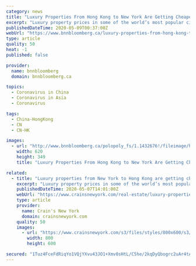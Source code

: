 ```yaml
---
category: news
title: "Luxury Properties From Hong Kong to New York Are Getting Cheaper"
excerpt: "Luxury property prices in some of the world’s most popular cities fell in the first quarter as Covid-19 began to take its toll on the real estate sector."
publishedDateTime: 2020-05-09T00:37:00Z
webUrl: "https://www.bnnbloomberg.ca/luxury-properties-from-hong-kong-to-new-york-are-getting-cheaper-1.1432675"
type: article
quality: 50
heat: -1
published: false

provider:
  name: bnnbloomberg
  domain: bnnbloomberg.ca

topics:
  - Coronavirus in China
  - Coronavirus in Asia
  - Coronavirus

tags:
  - China-HongKong
  - CN
  - CN-HK

images:
  - url: "http://www.bnnbloomberg.ca/polopoly_fs/1.1432676!/fileimage/httpImage/image.png_gen/derivatives/landscape_620/bc-luxury-properties-from-hong-kong-to-new-york-are-getting-cheaper.png"
    width: 620
    height: 349
    title: "Luxury Properties From Hong Kong to New York Are Getting Cheaper"

related:
  - title: "Luxury properties from New York to Hong Kong are getting cheaper"
    excerpt: "Luxury property prices in some of the world’s most popular cities fell in the first quarter as Covid-19 began to take its toll on the real estate sector. High-end homes in New York, London, Hong Kong,"
    publishedDateTime: 2020-05-07T14:01:00Z
    webUrl: "https://www.crainsnewyork.com/real-estate/luxury-properties-new-york-hong-kong-are-getting-cheaper"
    type: article
    provider:
      name: Crain's New York
      domain: crainsnewyork.com
    quality: 50
    images:
      - url: "https://www.crainsnewyork.com/s3/files/styles/800x600/s3/361847628.jpg"
        width: 800
        height: 600

secured: "1Tuz4FceFdRiqYo1VQjYXvu43JO1+Xmv0sHtL/C5he/2kqDyQbogrc2uAr4tAnB12WCtmX2LHVdxhwt55ZSdmh6Vr05JB+51UjE6zC0FFpd7NvjHI6KHAYjRas3ka4Dg9KQCdU06w/3OjvBOJTw1/0aATdDuD5GH1DO/WGM/r7q/Jd7qVKve38Yzfbg6tjzXVcZpaaQwqzUDgHrbHoIOCoKY5RdOja+A0H357XE9dNo7YbVeAYelPXXVxExWfou/jWXRMHoi6Bt5qdxYcYJMihbiwtm8QHGKj6qkm7sTqfExpe0d1qzAOakcfEPa2s7A;RxwmHNJ3YgcYIJmmZfVm0w=="
---
```


